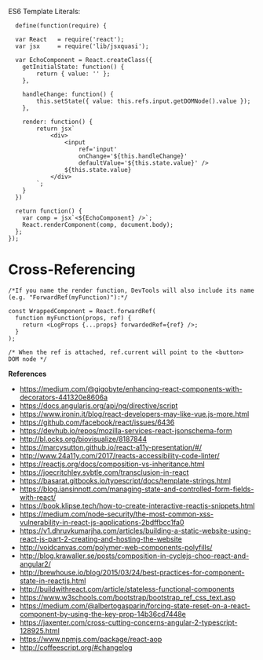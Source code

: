 ES6 Template Literals:

      define(function(require) {

      var React   = require('react');
      var jsx     = require('lib/jsxquasi');

      var EchoComponent = React.createClass({
        getInitialState: function() {
            return { value: '' };
        },

        handleChange: function() {
            this.setState({ value: this.refs.input.getDOMNode().value });
        },

        render: function() {
            return jsx`
                <div>
                    <input 
                        ref='input' 
                        onChange='${this.handleChange}' 
                        defaultValue='${this.state.value}' />
                    ${this.state.value}
                </div>
            `;
        }
      })

      return function() {
        var comp = jsx`<${EchoComponent} />`;
        React.renderComponent(comp, document.body);
      };
    });


# Cross-Referencing

    /*If you name the render function, DevTools will also include its name (e.g. "ForwardRef(myFunction)"):*/

    const WrappedComponent = React.forwardRef(
      function myFunction(props, ref) {
        return <LogProps {...props} forwardedRef={ref} />;
      }
    );

    /* When the ref is attached, ref.current will point to the <button> DOM node */

**References**
* https://medium.com/@gigobyte/enhancing-react-components-with-decorators-441320e8606a
* https://docs.angularjs.org/api/ng/directive/script
* https://www.ironin.it/blog/react-developers-may-like-vue.js-more.html
* https://github.com/facebook/react/issues/6436
* https://devhub.io/repos/mozilla-services-react-jsonschema-form
* http://bl.ocks.org/biovisualize/8187844
* https://marcysutton.github.io/react-a11y-presentation/#/
* http://www.24a11y.com/2017/reacts-accessibility-code-linter/
* https://reactjs.org/docs/composition-vs-inheritance.html
* https://joecritchley.svbtle.com/transclusion-in-react
* https://basarat.gitbooks.io/typescript/docs/template-strings.html
* https://blog.iansinnott.com/managing-state-and-controlled-form-fields-with-react/
* https://book.klipse.tech/how-to-create-interactive-reactjs-snippets.html
* https://medium.com/node-security/the-most-common-xss-vulnerability-in-react-js-applications-2bdffbcc1fa0
* https://v1.dhruvkumarjha.com/articles/building-a-static-website-using-react-js-part-2-creating-and-hosting-the-website
* http://voidcanvas.com/polymer-web-components-polyfills/
* http://blog.krawaller.se/posts/composition-in-cyclejs-choo-react-and-angular2/
* http://brewhouse.io/blog/2015/03/24/best-practices-for-component-state-in-reactjs.html
* http://buildwithreact.com/article/stateless-functional-components
* https://www.w3schools.com/bootstrap/bootstrap_ref_css_text.asp
* https://medium.com/@albertogasparin/forcing-state-reset-on-a-react-component-by-using-the-key-prop-14b36cd7448e
* https://jaxenter.com/cross-cutting-concerns-angular-2-typescript-128925.html
* https://www.npmjs.com/package/react-aop
* http://coffeescript.org/#changelog